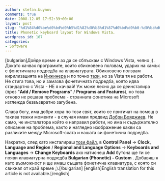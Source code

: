 ```yaml
---
author: stefan.buynov
comments: true
date: 2008-12-05 17:52:39+00:00
layout: post
slug: '%d1%84%d0%be%d0%bd%d0%b5%d1%82%d0%b8%d1%87%d0%bd%d0%b0-%d0%ba%d0%b8%d1%80%d0%b8%d0%bb%d0%b8%d1%86%d0%b0-%d0%b7%d0%b0-windows-vista'
title: Phonetic keyboard layout for Windows Vista.
wordpress_id: 107
categories:
- Software
---
```


[bulgarian]Дойде време и аз да се сблъскам с Windows Vista, челно ;). Докато качвах програмите, които обикновено ползвам, ударих на камък с фонетичната подредба на клавиатурата. Обикновено ползвам кирилизацията на [Инжинера](http://free.hit.bg/injinera/na4alo.htm) и по точно [тази](http://free.hit.bg/injinera/downloads/BPhonXP.rar), но за Vista тя не работи. Не стига това, но и замазва фонетичната подредба, която идва стандартно с Vista - НЕ я качвай! Уж може лесно да се деинсталира (през "**Add / Remove Programs**" / **Programs and Features**), но това отново не решава проблема - странната фонетика на Microsoft изглежда безвъзвратно загубена.

Слава богу, има добри хора по този свят, които се притичат на помощ в такива тежки моменти - в случая имам предвид [Добри Бояджиев](http://dobri.biz/software/phonetic-windows-vista/). Не само, че инсталатора който е направил работи, но има и съдържателно описание на проблема, както и нагледно изображение какви са разликите между Microsoft-ската и нашата си фонетична подредба.

Накратко, след като инсталираш [този файл](http://dobri.biz/Windows-Vista-PhoneticXP.zip), в **Control Panel** -> **Clock, Language and Region** / **Regional and Language Options** -> **Keyboards and Languages** -> **Change Keyboards** ако натиснеш **Add** бутона ще ти се появи клавиатурна подредба **Bulgarian (Phonetic) - Custom** . Добавяш я като възможност и ще имаш същата фонетична клавиатура, с която си свикнал от край време ;).[/bulgarian]
[english]English translation for this article is not available.[/english]
